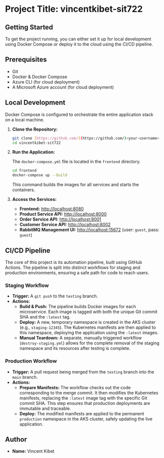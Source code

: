 # Project Title: vincentkibet-sit722

## Getting Started

To get the project running, you can either set it up for local development using Docker Compose or deploy it to the cloud using the CI/CD pipeline.

## Prerequisites

* Git
* Docker & Docker Compose
* Azure CLI (for cloud deployment)
* A Microsoft Azure account (for cloud deployment)

## Local Development

Docker Compose is configured to orchestrate the entire application stack on a local machine.

1.  **Clone the Repository:**

    ```bash
    git clone [https://github.com/](https://github.com/)<your-username>/vincentkibet-sit722.git
    cd vincentkibet-sit722
    ```

2.  **Run the Application:**

    The `docker-compose.yml` file is located in the `frontend` directory.

    ```bash
    cd frontend
    docker-compose up --build
    ```

    This command builds the images for all services and starts the containers.

3.  **Access the Services:**
    * **Frontend:** [http://localhost:8080](http://localhost:8080)
    * **Product Service API:** [http://localhost:8000](http://localhost:8000)
    * **Order Service API:** [http://localhost:8001](http://localhost:8001)
    * **Customer Service API:** [http://localhost:8002](http://localhost:8002)
    * **RabbitMQ Management UI:** [http://localhost:15672](http://localhost:15672) (user: `guest`, pass: `guest`)

## CI/CD Pipeline

The core of this project is its automation pipeline, built using GitHub Actions. The pipeline is split into distinct workflows for staging and production environments, ensuring a safe path for code to reach users.

### Staging Workflow

* **Trigger:** A `git push` to the `testing` branch.
* **Actions:**
    * **Build & Push:** The pipeline builds Docker images for each microservice. Each image is tagged with both the unique Git commit SHA and the `:latest` tag.
    * **Deploy:** A new, temporary namespace is created in the AKS cluster (e.g., `staging-12345`). The Kubernetes manifests are then applied to this namespace, deploying the application using the `:latest` images.
    * **Manual Teardown:** A separate, manually triggered workflow (`destroy-staging.yml`) allows for the complete removal of the staging namespace and its resources after testing is complete.

### Production Workflow

* **Trigger:** A pull request being merged from the `testing` branch into the `main` branch.
* **Actions:**
    * **Prepare Manifests:** The workflow checks out the code corresponding to the merge commit. It then modifies the Kubernetes manifests, replacing the `:latest` image tag with the specific Git commit SHA. This step ensures that production deployments are immutable and traceable.
    * **Deploy:** The modified manifests are applied to the permanent `production` namespace in the AKS cluster, safely updating the live application.

## Author

* **Name:** Vincent Kibet